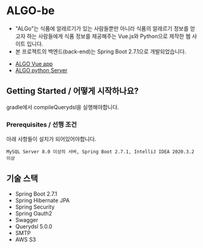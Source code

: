# ALGO-be
- "ALGo"는 식품에 알레르기가 있는 사람들뿐만 아니라 식품의 알레르기 정보를 얻고자 하는 사람들에게 식품 정보를 제공해주는 Vue.js와 Python으로 제작한 웹 사이트 입니다.
- 본 프로젝트의 백엔드(back-end)는 Spring Boot 2.7.1으로 개발되었습니다.

+ [ALGO Vue app](https://github.com/YU-ALGO/algo-fe)
+ [ALGO python Server](https://github.com/YU-ALGO/algo-ai)

## Getting Started / 어떻게 시작하나요?
gradle에서 compileQuerydsl을 실행해야합니다.

### Prerequisites / 선행 조건

아래 사항들이 설치가 되어있어야합니다.

```
MySQL Server 8.0 이상의 서버, Spring Boot 2.7.1, IntelliJ IDEA 2020.3.2 이상
```

## 기술 스택
- Spring Boot 2.7.1
- Spring Hibernate JPA
- Spring Security
- Spring Oauth2
- Swagger
- Querydsl 5.0.0
- SMTP
- AWS S3
